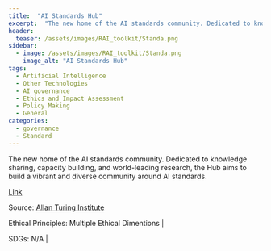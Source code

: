 ```yaml
---
title:  "AI Standards Hub"  
excerpt:  "The new home of the AI standards community. Dedicated to knowledge sharing, capacity building, and world-leading research, the Hub aims to build a vibrant and diverse community around AI standards. (...)"  
header:
  teaser: /assets/images/RAI_toolkit/Standa.png
sidebar:
  - image: /assets/images/RAI_toolkit/Standa.png
    image_alt: "AI Standards Hub"
tags:
  - Artificial Intelligence
  - Other Technologies
  - AI governance
  - Ethics and Impact Assessment
  - Policy Making
  - General
categories:
  - governance
  - Standard
---
```

The new home of the AI standards community. Dedicated to knowledge sharing, capacity building, and world-leading research, the Hub aims to build a vibrant and diverse community around AI standards.

[Link](https://aistandardshub.org)

Source: [Allan Turing Institute](https://www.turing.ac.uk/)

Ethical Principles: Multiple Ethical Dimentions | 

SDGs: N/A | 
